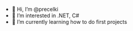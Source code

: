 - 👋 Hi, I’m @precelki
- 👀 I’m interested in .NET, C#
- 🌱 I’m currently learning how to do first projects

